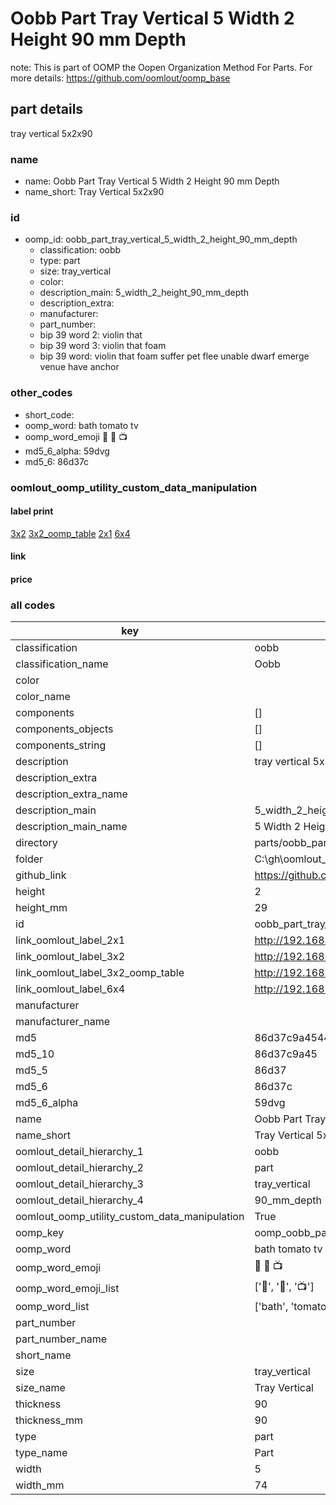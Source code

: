 # Oobb Part Tray Vertical 5 Width 2 Height 90 mm Depth  

note: This is part of OOMP the Oopen Organization Method For Parts. For more details: https://github.com/oomlout/oomp_base

##  part details
  



tray vertical 5x2x90



### name
* name: Oobb Part Tray Vertical 5 Width 2 Height 90 mm Depth
* name_short: Tray Vertical 5x2x90 
### id
* oomp_id: oobb_part_tray_vertical_5_width_2_height_90_mm_depth
  * classification: oobb
  * type: part
  * size: tray_vertical
  * color: 
  * description_main: 5_width_2_height_90_mm_depth
  * description_extra: 
  * manufacturer: 
  * part_number: 
  * bip 39 word 2: violin that
  * bip 39 word 3: violin that foam
  * bip 39 word: violin that foam suffer pet flee unable dwarf emerge venue have anchor

### other_codes
* short_code: 
* oomp_word: bath tomato tv
* oomp_word_emoji :bath: :tomato: :tv:
* md5_6_alpha: 59dvg
* md5_6: 86d37c






### oomlout_oomp_utility_custom_data_manipulation
#### label print
[3x2](http://192.168.1.245:1112/?label=oomp%2059dvg)
[3x2_oomp_table](http://192.168.1.108:1112/?label=oomp%2059dvg)
[2x1](http://192.168.1.242:1112/?label=oomp%2059dvg)
[6x4](http://192.168.1.55:1112/?label=oomp%2059dvg)    

#### link

                              

#### price







### all codes 
| key | value |  
| --- | --- |  
| classification | oobb |  
| classification_name | Oobb |  
| color |  |  
| color_name |  |  
| components | [] |  
| components_objects | [] |  
| components_string | [] |  
| description | tray vertical 5x2x90 |  
| description_extra |  |  
| description_extra_name |  |  
| description_main | 5_width_2_height_90_mm_depth |  
| description_main_name | 5 Width 2 Height 90 mm Depth |  
| directory | parts/oobb_part_tray_vertical_5_width_2_height_90_mm_depth |  
| folder | C:\gh\oomlout_oobb_version_4_generated_parts\parts\oobb_part_tray_vertical_5_width_2_height_90_mm_depth |  
| github_link | https://github.com/oomlout/oomlout_oomp_part_src/tree/main/parts/oobb_part_tray_vertical_5_width_2_height_90_mm_depth |  
| height | 2 |  
| height_mm | 29 |  
| id | oobb_part_tray_vertical_5_width_2_height_90_mm_depth |  
| link_oomlout_label_2x1 | http://192.168.1.242:1112/?label=oomp%2059dvg |  
| link_oomlout_label_3x2 | http://192.168.1.245:1112/?label=oomp%2059dvg |  
| link_oomlout_label_3x2_oomp_table | http://192.168.1.108:1112/?label=oomp%2059dvg |  
| link_oomlout_label_6x4 | http://192.168.1.55:1112/?label=oomp%2059dvg |  
| manufacturer |  |  
| manufacturer_name |  |  
| md5 | 86d37c9a4544bd896351bd8ab437ffa2 |  
| md5_10 | 86d37c9a45 |  
| md5_5 | 86d37 |  
| md5_6 | 86d37c |  
| md5_6_alpha | 59dvg |  
| name | Oobb Part Tray Vertical 5 Width 2 Height 90 mm Depth |  
| name_short | Tray Vertical 5x2x90  |  
| oomlout_detail_hierarchy_1 | oobb |  
| oomlout_detail_hierarchy_2 | part |  
| oomlout_detail_hierarchy_3 | tray_vertical |  
| oomlout_detail_hierarchy_4 | 90_mm_depth |  
| oomlout_oomp_utility_custom_data_manipulation | True |  
| oomp_key | oomp_oobb_part_tray_vertical_5_width_2_height_90_mm_depth |  
| oomp_word | bath tomato tv |  
| oomp_word_emoji | :bath: :tomato: :tv: |  
| oomp_word_emoji_list | [':bath:', ':tomato:', ':tv:'] |  
| oomp_word_list | ['bath', 'tomato', 'tv'] |  
| part_number |  |  
| part_number_name |  |  
| short_name |  |  
| size | tray_vertical |  
| size_name | Tray Vertical |  
| thickness | 90 |  
| thickness_mm | 90 |  
| type | part |  
| type_name | Part |  
| width | 5 |  
| width_mm | 74 |  
